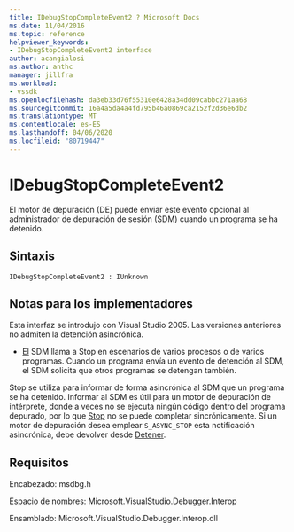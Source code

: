 ```yaml
---
title: IDebugStopCompleteEvent2 ? Microsoft Docs
ms.date: 11/04/2016
ms.topic: reference
helpviewer_keywords:
- IDebugStopCompleteEvent2 interface
author: acangialosi
ms.author: anthc
manager: jillfra
ms.workload:
- vssdk
ms.openlocfilehash: da3eb33d76f55310e6428a34dd09cabbc271aa68
ms.sourcegitcommit: 16a4a5da4a4fd795b46a0869ca2152f2d36e6db2
ms.translationtype: MT
ms.contentlocale: es-ES
ms.lasthandoff: 04/06/2020
ms.locfileid: "80719447"
---
```

# <a name="idebugstopcompleteevent2"></a>IDebugStopCompleteEvent2

El motor de depuración (DE) puede enviar este evento opcional al administrador de depuración de sesión (SDM) cuando un programa se ha detenido.

## <a name="syntax"></a>Sintaxis

```
IDebugStopCompleteEvent2 : IUnknown
```

## <a name="notes-for-implementers"></a>Notas para los implementadores

Esta interfaz se introdujo con Visual Studio 2005. Las versiones anteriores no admiten la detención asincrónica.

- [El](../../../extensibility/debugger/reference/idebugengineprogram2-stop.md) SDM llama a Stop en escenarios de varios procesos o de varios programas. Cuando un programa envía un evento de detención al SDM, el SDM solicita que otros programas se detengan también.

Stop se utiliza para informar de forma asincrónica al SDM que un programa se ha detenido. Informar al SDM es útil para un motor de depuración de intérprete, donde a veces no se ejecuta ningún código dentro del programa depurado, por lo que [Stop](../../../extensibility/debugger/reference/idebugengineprogram2-stop.md) no se puede completar sincrónicamente. Si un motor de depuración desea emplear `S_ASYNC_STOP` esta notificación asincrónica, debe devolver desde [Detener](../../../extensibility/debugger/reference/idebugengineprogram2-stop.md).

## <a name="requirements"></a>Requisitos

Encabezado: msdbg.h

Espacio de nombres: Microsoft.VisualStudio.Debugger.Interop

Ensamblado: Microsoft.VisualStudio.Debugger.Interop.dll
